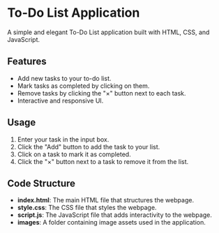 # To-Do List Application

A simple and elegant To-Do List application built with HTML, CSS, and JavaScript.

## Features

- Add new tasks to your to-do list.
- Mark tasks as completed by clicking on them.
- Remove tasks by clicking the "×" button next to each task.
- Interactive and responsive UI.

## Usage

1. Enter your task in the input box.
2. Click the "Add" button to add the task to your list.
3. Click on a task to mark it as completed.
4. Click the "×" button next to a task to remove it from the list.

## Code Structure

- **index.html**: The main HTML file that structures the webpage.
- **style.css**: The CSS file that styles the webpage.
- **script.js**: The JavaScript file that adds interactivity to the webpage.
- **images**: A folder containing image assets used in the application.





